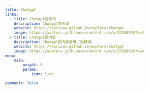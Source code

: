 ```yaml
---
title: Chatgpt
links:
  - title: Chatgpt提示词
    description: Chatgpt提示词
    website: https://kurisaw.github.io/explore/chatgpt
    image: https://avatars.githubusercontent.com/u/37836995?v=4
  - title: Chatgpt国内版
    description: Chatgpt国内版使用（免翻墙）
    website: https://kurisaw.github.io/explore/chatgpt
    image: https://avatars.githubusercontent.com/u/37836995?v=4
menu:
    main: 
        weight: 5
        params:
            icon: link

comments: false
---
```

